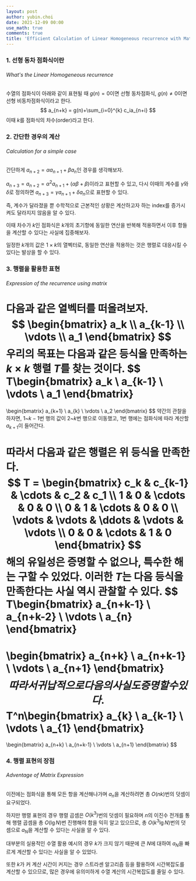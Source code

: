 ```yaml
---
layout: post
author: yubin.choi
date: 2021-12-09 00:00
use_math: true
comments: true
title: 'Efficient Calculation of Linear Homogeneous recurrence with Matrix power'
---
```


### 1. 선형 동차 점화식이란

###### What's the Linear Homogeneous recurrence

수열의 점화식이 아래와 같이 표현될 때 $g(n)=0$이면 선형 동차점화식, $g(n)\ne0$이면 선형 비동차점화식이라고 한다.
$$
a_{n+k} = g(n)+\sum_{i=0}^{k} c_ia_{n+i}
$$
이때 $k$를 점화식의 차수(order)라고 한다.

### 2. 간단한 경우의 계산

###### Calculation for a simple case

간단하게 $a_{n+2}=\alpha a_{n+1}+\beta a_n$인 경우를 생각해보자.

$a_{n+3} = a_{n+2} = \alpha^2a_{n+1}+(\alpha\beta+\beta)$이라고 표현할 수 있고, 다시 이때의 계수를 $\gamma$와 $\delta$로 정의하면 $a_{n+3}=\gamma a_{n+1}+\delta a_{n}$으로 표현할 수 있다.

즉, 계수가 달라졌을 뿐 수학적으로 근본적인 상황은 계산하고자 하는 index를 증가시켜도 달라지지 않음을 알 수 있다.

이때  차수가 $k$인 점화식은 $k$개의 초기항에 동일한 연산을 반복해 적용하면서 이후 항들을 계산할 수 있다는 사실에 집중해보자.

일정한 $k$개의 값은 $1\times k$의 열벡터로, 동일한 연산을 적용하는 것은 행렬로 대응시킬 수 있다는 발상을 할 수 있다.

### 3. 행렬을 활용한 표현

###### Expression of the recurrence using matrix

다음과 같은 열벡터를 떠올려보자.
$$
\begin{bmatrix}
a_k \\
a_{k-1} \\
\vdots \\
a_1
\end{bmatrix}
$$
우리의 목표는 다음과 같은 등식을 만족하는 $k\times k$ 행렬 $T$를 찾는 것이다.
$$
T\begin{bmatrix}
a_k \\
a_{k-1} \\
\vdots \\
a_1
\end{bmatrix}
=
\begin{bmatrix}
a_{k+1} \\
a_{k} \\
\vdots \\
a_2
\end{bmatrix}
$$
약간의 관찰을 하자면, $1$~$k-1$번 행의 값이 $2$~$k$번 행으로 이동했고, 1번 행에는 점화식에 따라 계산할 $a_{k+1}$이 들어간다.

따라서 다음과 같은 행렬은 위 등식을 만족한다.
$$
T = \begin{bmatrix}
c_k & c_{k-1} & \cdots & c_2 & c_1 \\
1 & 0 & \cdots & 0 & 0 \\
0 & 1 & \cdots & 0 & 0 \\
\vdots & \vdots & \ddots & \vdots & \vdots \\
0 & 0 & \cdots & 1 & 0
\end{bmatrix}
$$
해의 유일성은 증명할 수 없으나, 특수한 해는 구할 수 있었다. 이러한 $T$는 다음 등식을 만족한다는 사실 역시 관찰할 수 있다.
$$
T\begin{bmatrix}
a_{n+k-1} \\
a_{n+k-2} \\
\vdots \\
a_{n}
\end{bmatrix}
=
\begin{bmatrix}
a_{n+k} \\
a_{n+k-1} \\
\vdots \\
a_{n+1}
\end{bmatrix}
$$
따라서 귀납적으로 다음의 사실도 증명할 수 있다.
$$
T^n\begin{bmatrix}
a_{k} \\
a_{k-1} \\
\vdots \\
a_{1}
\end{bmatrix}
=
\begin{bmatrix}
a_{n+k} \\
a_{n+k-1} \\
\vdots \\
a_{n+1}
\end{bmatrix}
$$

### 4. 행렬 표현의 장점

###### Adventage of Matrix Expression

이전에는 점화식을 통해 모든 항을 계산해나가며 $a_n$을 계산하려면 총 $O(nk)$번의 덧셈이 요구되었다.

하지만 행렬 표현의 경우 행렬 곱셈은 $O(k^3)$번의 덧셈이 필요하며 $n$의 이진수 전개를 통해 행렬 곱셈을 총 $O(\lg N)$번 진행해야 함을 익히 알고 있으므로, 총 $O(k^3\lg N)$번의 덧셈으로 $a_N$을 계산할 수 있다는 사실을 알 수 있다.

대부분의 실용적인 수열 활용 예시의 경우 $k$가 크지 않기 때문에 큰 $N$에 대하여 $a_N$을 빠르게 계산할 수 있다는 사실을 알 수 있었다.

또한 $k$가 커 계산 시간이 커지는 경우 스트라센 알고리즘 등을 활용하여 시간복잡도를 계산할 수 있으므로, 많은 경우에 유의미하게 수열 계산의 시간복잡도를 줄일 수 있다.

